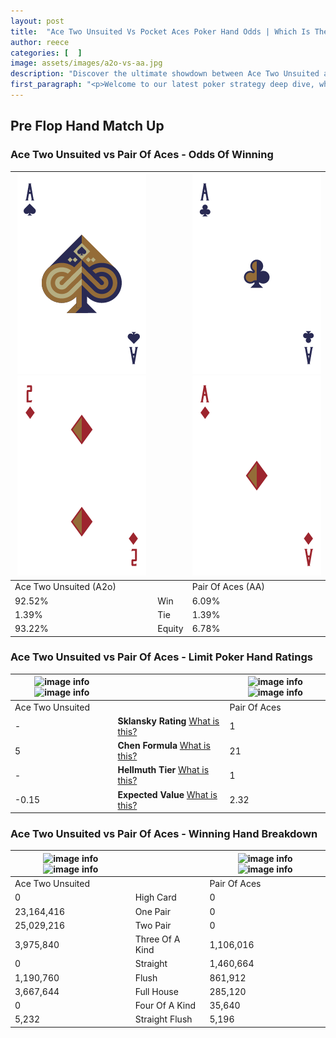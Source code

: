 ```yaml
---
layout: post
title:  "Ace Two Unsuited Vs Pocket Aces Poker Hand Odds | Which Is The Better Hand In Poker? A Complete Guide"
author: reece
categories: [  ]
image: assets/images/a2o-vs-aa.jpg
description: "Discover the ultimate showdown between Ace Two Unsuited and Pair Of Aces in poker! Uncover the odds, strategies, and scenarios where one hand triumphs over the other. Get ready to up your poker game with this thrilling analysis."
first_paragraph: "<p>Welcome to our latest poker strategy deep dive, where we're pitting two distinct hands against each other in a high-stakes showdown: Ace Two Unsuited vs Pair Of Aces.</p><p>In the dynamic world of poker, every decision counts, and knowing which hand holds the upper hand is key to your success at the table.</p><p>In this article, we'll dissect these two hands, explore the scenarios where one dominates the other, and equip you with the knowledge to make strategic choices that can tip the odds in your favor.</p><p>Get ready to unravel the intriguing dynamics of these poker hands and elevate your game to new heights.</p>"
---
```




[comment]: # (sp0)

## Pre Flop Hand Match Up

<div class="table hand-ratings" markdown="1"> 



### Ace Two Unsuited vs Pair Of Aces - Odds Of Winning


    
| ![image info](assets/images/hand1/a.png) ![image info](assets/images/hand1/2o.png) |  | ![image info](assets/images/hand2/a.png) ![image info](assets/images/hand2/ao.png) |
| -------- | -------- | -------- |
| Ace Two Unsuited (A2o) |  | Pair Of Aces (AA) |
| 92.52% | Win | 6.09% |
| 1.39% | Tie | 1.39% |
| 93.22% | Equity | 6.78% |




[comment]: # (sp1)



### Ace Two Unsuited vs Pair Of Aces - Limit Poker Hand Ratings


    
| ![image info](https://www.riverpairs.com/assets/images/hand1/a.png) ![image info](https://www.riverpairs.com/assets/images/hand1/2o.png) |  | ![image info](https://www.riverpairs.com/assets/images/hand2/a.png) ![image info](https://www.riverpairs.com/assets/images/hand2/ao.png) |
| -------- | -------- | -------- |
| Ace Two Unsuited |  | Pair Of Aces |
| - | **Sklansky Rating** [What is this?](/sklansky-rating-explained) | 1 |
| 5 | **Chen Formula** [What is this?](/chen-formula-explained) | 21 |
| - | **Hellmuth Tier** [What is this?](/Hellmuth-tier-explained) | 1 |
| -0.15 | **Expected Value** [What is this?](/expected-value-explained) | 2.32 |




[comment]: # (sp2)



### Ace Two Unsuited vs Pair Of Aces - Winning Hand Breakdown


    
| ![image info](https://www.riverpairs.com/assets/images/hand1/a.png) ![image info](https://www.riverpairs.com/assets/images/hand1/2o.png) |  | ![image info](https://www.riverpairs.com/assets/images/hand2/a.png) ![image info](https://www.riverpairs.com/assets/images/hand2/ao.png) |
| -------- | -------- | -------- |
| Ace Two Unsuited |  | Pair Of Aces |
| 0 | High Card | 0 |
| 23,164,416 | One Pair | 0 |
| 25,029,216 | Two Pair | 0 |
| 3,975,840 | Three Of A Kind | 1,106,016 |
| 0 | Straight | 1,460,664 |
| 1,190,760 | Flush | 861,912 |
| 3,667,644 | Full House | 285,120 |
| 0 | Four Of A Kind | 35,640 |
| 5,232 | Straight Flush | 5,196 |




[comment]: # (sp3)



</div>

[comment]: # (sp4)



[comment]: # (sp5)


